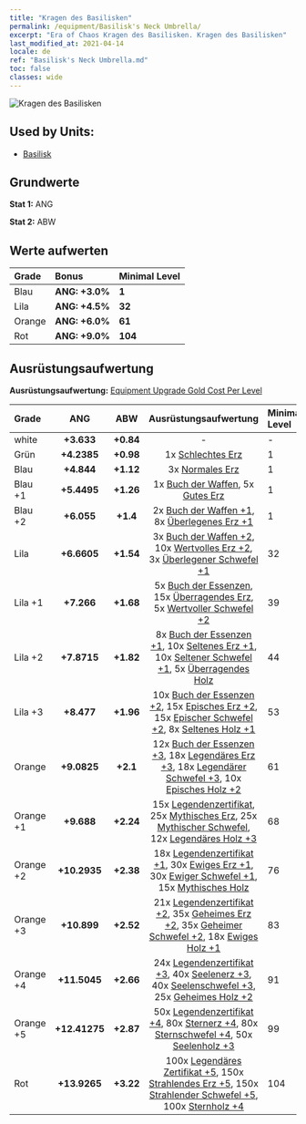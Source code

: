 ```yaml
---
title: "Kragen des Basilisken"
permalink: /equipment/Basilisk's Neck Umbrella/
excerpt: "Era of Chaos Kragen des Basilisken. Kragen des Basilisken"
last_modified_at: 2021-04-14
locale: de
ref: "Basilisk's Neck Umbrella.md"
toc: false
classes: wide
---
```


  ![Kragen des Basilisken](/images/e/e_8041.png)

## Used by Units:

* [Basilisk](/de/units/Basilisk/) 


## Grundwerte
 **Stat 1:** ANG

 **Stat 2:** ABW

## Werte aufwerten

  |     Grade    |   Bonus | Minimal Level | 
  |:-------------|:--------|:--------------| 
  | Blau | **ANG: +3.0%** | **1** | 
  | Lila | **ANG: +4.5%** | **32** | 
  | Orange | **ANG: +6.0%** | **61** | 
  | Rot | **ANG: +9.0%** | **104** | 


## Ausrüstungsaufwertung
 **Ausrüstungsaufwertung:** [Equipment Upgrade Gold Cost Per Level](/equipment/EquipmentUpgradeCostPerLevel/) 

  |          Grade      | ANG | ABW | Ausrüstungsaufwertung | Minimal Level |
  |:--------------------|:---------:|:---------:|:----------------:|:--------------|
  | white | **+3.633** | **+0.84** | - | - |
  | Grün | **+4.2385** | **+0.98** | 1x [Schlechtes Erz](/de/Items/mat_1/) | 1 |
  | Blau | **+4.844** | **+1.12** | 3x [Normales Erz](/de/Items/mat_6/) | 1 |
  | Blau +1 | **+5.4495** | **+1.26** | 1x [Buch der Waffen](/de/Items/mat_18/), 5x [Gutes Erz](/de/Items/mat_12/) | 1 |
  | Blau +2 | **+6.055** | **+1.4** | 2x [Buch der Waffen +1](/de/Items/mat_25/), 8x [Überlegenes Erz +1](/de/Items/mat_19/) | 1 |
  | Lila | **+6.6605** | **+1.54** | 3x [Buch der Waffen +2](/de/Items/mat_32/), 10x [Wertvolles Erz +2](/de/Items/mat_26/), 3x [Überlegener Schwefel +1](/de/Items/mat_22/) | 32 |
  | Lila +1 | **+7.266** | **+1.68** | 5x [Buch der Essenzen](/de/Items/mat_39/), 15x [Überragendes Erz](/de/Items/mat_33/), 5x [Wertvoller Schwefel +2](/de/Items/mat_29/) | 39 |
  | Lila +2 | **+7.8715** | **+1.82** | 8x [Buch der Essenzen +1](/de/Items/mat_46/), 10x [Seltenes Erz +1](/de/Items/mat_40/), 10x [Seltener Schwefel +1](/de/Items/mat_43/), 5x [Überragendes Holz](/de/Items/mat_34/) | 44 |
  | Lila +3 | **+8.477** | **+1.96** | 10x [Buch der Essenzen +2](/de/Items/mat_53/), 15x [Episches Erz +2](/de/Items/mat_47/), 15x [Epischer Schwefel +2](/de/Items/mat_50/), 8x [Seltenes Holz +1](/de/Items/mat_41/) | 53 |
  | Orange | **+9.0825** | **+2.1** | 12x [Buch der Essenzen +3](/de/Items/mat_60/), 18x [Legendäres Erz +3](/de/Items/mat_54/), 18x [Legendärer Schwefel +3](/de/Items/mat_57/), 10x [Episches Holz +2](/de/Items/mat_48/) | 61 |
  | Orange +1 | **+9.688** | **+2.24** | 15x [Legendenzertifikat](/de/Items/mat_67/), 25x [Mythisches Erz](/de/Items/mat_61/), 25x [Mythischer Schwefel](/de/Items/mat_64/), 12x [Legendäres Holz +3](/de/Items/mat_55/) | 68 |
  | Orange +2 | **+10.2935** | **+2.38** | 18x [Legendenzertifikat +1](/de/Items/mat_74/), 30x [Ewiges Erz +1](/de/Items/mat_68/), 30x [Ewiger Schwefel +1](/de/Items/mat_71/), 15x [Mythisches Holz](/de/Items/mat_62/) | 76 |
  | Orange +3 | **+10.899** | **+2.52** | 21x [Legendenzertifikat +2](/de/Items/mat_81/), 35x [Geheimes Erz +2](/de/Items/mat_75/), 35x [Geheimer Schwefel +2](/de/Items/mat_78/), 18x [Ewiges Holz +1](/de/Items/mat_69/) | 83 |
  | Orange +4 | **+11.5045** | **+2.66** | 24x [Legendenzertifikat +3](/de/Items/mat_88/), 40x [Seelenerz +3](/de/Items/mat_82/), 40x [Seelenschwefel +3](/de/Items/mat_85/), 25x [Geheimes Holz +2](/de/Items/mat_76/) | 91 |
  | Orange +5 | **+12.41275** | **+2.87** | 50x [Legendenzertifikat +4](/de/Items/mat_95/), 80x [Sternerz +4](/de/Items/mat_89/), 80x [Sternschwefel +4](/de/Items/mat_92/), 50x [Seelenholz +3](/de/Items/mat_83/) | 99 |
  | Rot | **+13.9265** | **+3.22** | 100x [Legendäres Zertifikat +5](/de/Items/mat_102/), 150x [Strahlendes Erz +5](/de/Items/mat_96/), 150x [Strahlender Schwefel +5](/de/Items/mat_99/), 100x [Sternholz +4](/de/Items/mat_90/) | 104 |

